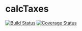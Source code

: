 # calcTaxes

[![Build Status](https://img.shields.io/travis/kilbot/calcTaxes/master.svg?style=flat-square)](https://travis-ci.org/kilbot/calcTaxes) 
[![Coverage Status](https://img.shields.io/codecov/c/github/kilbot/calcTaxes/master.svg?style=flat-square)](https://codecov.io/gh/diegohaz/nod/kilbot/calcTaxes)
